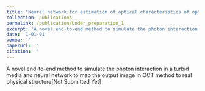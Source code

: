 ```yaml
---
title: "Neural network for estimation of optical characteristics of optically active and turbid scattering media"
collection: publications
permalink: /publication/Under_preparation_1
excerpt: 'A novel end-to-end method to simulate the photon interaction in a turbid media and neural network to map the output image in OCT method to real physical structure'
date: '1-01-01'
venue: ''
paperurl: ''
citation: ''
---
```

A novel end-to-end method to simulate the photon interaction in a turbid media and neural network to map the output image in OCT method to real physical structure[Not Submitted Yet]
